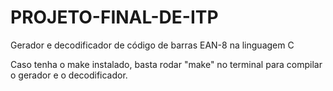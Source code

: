 # PROJETO-FINAL-DE-ITP
Gerador e decodificador de código de barras EAN-8 na linguagem C

Caso tenha o make instalado, basta rodar "make" no terminal para compilar o gerador e o decodificador.
